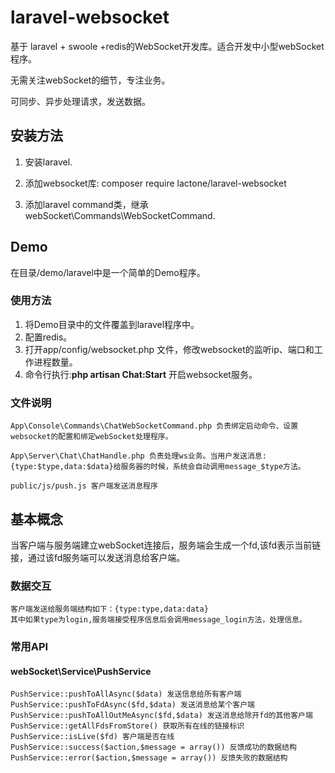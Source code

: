# laravel-websocket

基于 laravel + swoole +redis的WebSocket开发库。适合开发中小型webSocket程序。

无需关注webSocket的细节，专注业务。

可同步、异步处理请求，发送数据。

## 安装方法
1. 安装laravel.

2. 添加websocket库: composer require lactone/laravel-websocket

3. 添加laravel command类，继承 webSocket\Commands\WebSocketCommand.

## Demo
在目录/demo/laravel中是一个简单的Demo程序。

### 使用方法

1. 将Demo目录中的文件覆盖到laravel程序中。
2. 配置redis。
3. 打开app/config/websocket.php 文件，修改websocket的监听ip、端口和工作进程数量。
4. 命令行执行:**php artisan Chat:Start** 开启websocket服务。

### 文件说明

    App\Console\Commands\ChatWebSocketCommand.php 负责绑定启动命令、设置websocket的配置和绑定webSocket处理程序。
    
    App\Server\Chat\ChatHandle.php 负责处理ws业务。当用户发送消息:{type:$type,data:$data}给服务器的时候，系统会自动调用message_$type方法。

    public/js/push.js 客户端发送消息程序

## 基本概念

当客户端与服务端建立webSocket连接后，服务端会生成一个fd,该fd表示当前链接，通过该fd服务端可以发送消息给客户端。
    
### 数据交互

    客户端发送给服务端结构如下：{type:type,data:data}
    其中如果type为login,服务端接受程序信息后会调用message_login方法，处理信息。
    
### 常用API
   
#### webSocket\Service\PushService

    PushService::pushToAllAsync($data) 发送信息给所有客户端
    PushService::pushToFdAsync($fd,$data) 发送消息给某个客户端
    PushService::pushToAllOutMeAsync($fd,$data) 发送消息给除开fd的其他客户端
    PushService::getAllFdsFromStore() 获取所有在线的链接标识
    PushService::isLive($fd) 客户端是否在线
    PushService::success($action,$message = array()) 反馈成功的数据结构
    PushService::error($action,$message = array()) 反馈失败的数据结构

    